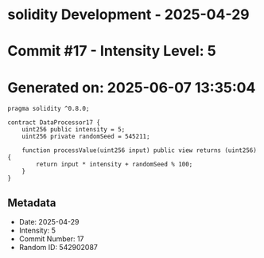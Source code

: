 ﻿# solidity Development - 2025-04-29
# Commit #17 - Intensity Level: 5
# Generated on: 2025-06-07 13:35:04
```solidity
pragma solidity ^0.8.0;

contract DataProcessor17 {
    uint256 public intensity = 5;
    uint256 private randomSeed = 545211;

    function processValue(uint256 input) public view returns (uint256) {
        return input * intensity + randomSeed % 100;
    }
}
```
## Metadata
- Date: 2025-04-29
- Intensity: 5
- Commit Number: 17
- Random ID: 542902087
